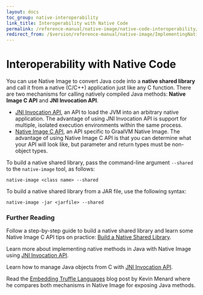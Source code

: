 ```yaml
---
layout: docs
toc_group: native-interoperability
link_title: Interoperability with Native Code
permalink: /reference-manual/native-image/native-code-interoperability/
redirect_from: /$version/reference-manual/native-image/ImplementingNativeMethodsInJavaWithSVM/
---
```


# Interoperability with Native Code

You can use Native Image to convert Java code into a **native shared library** and call it from a native (C/C++) application just like any C function. 
There are two mechanisms for calling natively compiled Java methods:
**Native Image C API** and **JNI Invocation API**. 

- [JNI Invocation API](https://docs.oracle.com/en/java/javase/17/docs/specs/jni/invocation.html), an API to load the JVM into an arbitrary native application. The advantage of using JNI Invocation API is support for multiple, isolated execution environments within the same process. 
- [Native Image C API](C-API.md), an API specific to GraalVM Native Image. The advantage of using Native Image C API is that you can determine what your API will look like, but parameter and return types must be non-object types.

To build a native shared library, pass the command-line argument `--shared` to the `native-image` tool, as follows: 

```shell
native-image <class name> --shared
```

To build a native shared library from a JAR file, use the following syntax:
```shell
native-image -jar <jarfile> --shared
```

### Further Reading

Follow a step-by-step guide to build a native shared library and learn some Native Image C API tips on practice: [Build a Native Shared Library](guides/build-native-shared-library.md).

Learn more about implementing native methods in Java with Native Image using [JNI Invocation API](JNIInvocationAPI.md).

Learn how to manage Java objects from C with [JNI Invocation API](C-API.md).

Read the [Embedding Truffle Languages](https://nirvdrum.com/2022/05/09/truffle-language-embedding.html) blog post by Kevin Menard where he compares both mechanisms in Native Image for exposing Java methods.